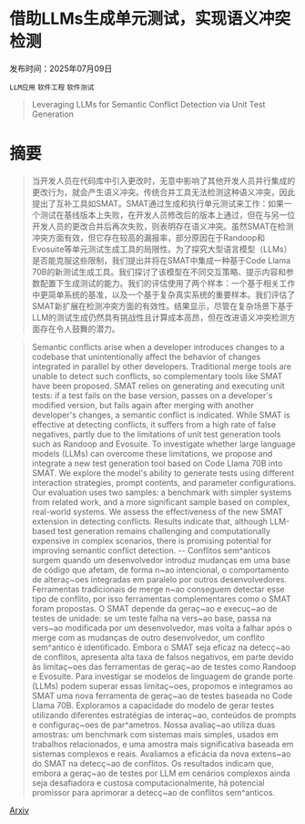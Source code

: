 # 借助LLMs生成单元测试，实现语义冲突检测

发布时间：2025年07月09日

`LLM应用` `软件工程` `软件测试`

> Leveraging LLMs for Semantic Conflict Detection via Unit Test Generation

# 摘要

> 当开发人员在代码库中引入更改时，无意中影响了其他开发人员并行集成的更改行为，就会产生语义冲突。传统合并工具无法检测这种语义冲突，因此提出了互补工具如SMAT。SMAT通过生成和执行单元测试来工作：如果一个测试在基线版本上失败，在开发人员修改后的版本上通过，但在与另一位开发人员的更改合并后再次失败，则表明存在语义冲突。虽然SMAT在检测冲突方面有效，但它存在较高的漏报率，部分原因在于Randoop和Evosuite等单元测试生成工具的局限性。为了探究大型语言模型（LLMs）是否能克服这些限制，我们提出并将在SMAT中集成一种基于Code Llama 70B的新测试生成工具。我们探讨了该模型在不同交互策略、提示内容和参数配置下生成测试的能力。我们的评估使用了两个样本：一个基于相关工作中更简单系统的基准，以及一个基于复杂真实系统的重要样本。我们评估了SMAT新扩展在检测冲突方面的有效性。结果显示，尽管在复杂场景下基于LLM的测试生成仍然具有挑战性且计算成本高昂，但在改进语义冲突检测方面存在令人鼓舞的潜力。

> Semantic conflicts arise when a developer introduces changes to a codebase that unintentionally affect the behavior of changes integrated in parallel by other developers. Traditional merge tools are unable to detect such conflicts, so complementary tools like SMAT have been proposed. SMAT relies on generating and executing unit tests: if a test fails on the base version, passes on a developer's modified version, but fails again after merging with another developer's changes, a semantic conflict is indicated. While SMAT is effective at detecting conflicts, it suffers from a high rate of false negatives, partly due to the limitations of unit test generation tools such as Randoop and Evosuite. To investigate whether large language models (LLMs) can overcome these limitations, we propose and integrate a new test generation tool based on Code Llama 70B into SMAT. We explore the model's ability to generate tests using different interaction strategies, prompt contents, and parameter configurations. Our evaluation uses two samples: a benchmark with simpler systems from related work, and a more significant sample based on complex, real-world systems. We assess the effectiveness of the new SMAT extension in detecting conflicts. Results indicate that, although LLM-based test generation remains challenging and computationally expensive in complex scenarios, there is promising potential for improving semantic conflict detection.
  --
  Conflitos sem^anticos surgem quando um desenvolvedor introduz mudanças em uma base de código que afetam, de forma n~ao intencional, o comportamento de alteraç~oes integradas em paralelo por outros desenvolvedores. Ferramentas tradicionais de merge n~ao conseguem detectar esse tipo de conflito, por isso ferramentas complementares como o SMAT foram propostas. O SMAT depende da geraç~ao e execuç~ao de testes de unidade: se um teste falha na vers~ao base, passa na vers~ao modificada por um desenvolvedor, mas volta a falhar após o merge com as mudanças de outro desenvolvedor, um conflito sem^antico é identificado. Embora o SMAT seja eficaz na detecç~ao de conflitos, apresenta alta taxa de falsos negativos, em parte devido às limitaç~oes das ferramentas de geraç~ao de testes como Randoop e Evosuite. Para investigar se modelos de linguagem de grande porte (LLMs) podem superar essas limitaç~oes, propomos e integramos ao SMAT uma nova ferramenta de geraç~ao de testes baseada no Code Llama 70B. Exploramos a capacidade do modelo de gerar testes utilizando diferentes estratégias de interaç~ao, conteúdos de prompts e configuraç~oes de par^ametros. Nossa avaliaç~ao utiliza duas amostras: um benchmark com sistemas mais simples, usados em trabalhos relacionados, e uma amostra mais significativa baseada em sistemas complexos e reais. Avaliamos a eficácia da nova extens~ao do SMAT na detecç~ao de conflitos. Os resultados indicam que, embora a geraç~ao de testes por LLM em cenários complexos ainda seja desafiadora e custosa computacionalmente, há potencial promissor para aprimorar a detecç~ao de conflitos sem^anticos.

[Arxiv](https://arxiv.org/abs/2507.06762)